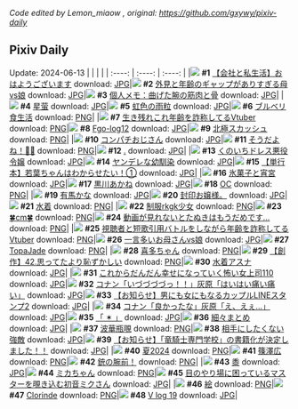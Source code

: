 *Code edited by Lemon_miaow , original: https://github.com/gxywy/pixiv-daily*
## Pixiv Daily 
Update: 2024-06-13
|      |      |      |
| :----: | :----: | :----: |
|![](https://pximg.lemonmiaow.xyz/c/240x480/img-master/img/2024/06/11/12/00/14/119540885_p0_master1200.jpg) **#1** [【会社と私生活】おはようございます](https://www.pixiv.net/artworks/119540885) download: [JPG](https://pximg.lemonmiaow.xyz/img-original/img/2024/06/11/12/00/14/119540885_p0.jpg)|![](https://pximg.lemonmiaow.xyz/c/240x480/img-master/img/2024/06/11/00/04/50/119530509_p0_master1200.jpg) **#2** [外見と年齢のギャップがありすぎる母vs娘](https://www.pixiv.net/artworks/119530509) download: [JPG](https://pximg.lemonmiaow.xyz/img-original/img/2024/06/11/00/04/50/119530509_p0.jpg)|![](https://pximg.lemonmiaow.xyz/c/240x480/img-master/img/2024/06/11/06/00/11/119536542_p0_master1200.jpg) **#3** [個人メモ：曲げた腕の筋肉と骨](https://www.pixiv.net/artworks/119536542) download: [JPG](https://pximg.lemonmiaow.xyz/img-original/img/2024/06/11/06/00/11/119536542_p0.jpg)|
|![](https://pximg.lemonmiaow.xyz/c/240x480/img-master/img/2024/06/12/10/39/43/119566944_p0_master1200.jpg) **#4** [星萤](https://www.pixiv.net/artworks/119566944) download: [JPG](https://pximg.lemonmiaow.xyz/img-original/img/2024/06/12/10/39/43/119566944_p0.jpg)|![](https://pximg.lemonmiaow.xyz/c/240x480/img-master/img/2024/06/12/00/00/30/119557309_p0_master1200.jpg) **#5** [虹色の雨粒](https://www.pixiv.net/artworks/119557309) download: [JPG](https://pximg.lemonmiaow.xyz/img-original/img/2024/06/12/00/00/30/119557309_p0.jpg)|![](https://pximg.lemonmiaow.xyz/c/240x480/img-master/img/2024/06/11/18/03/29/119546793_p0_master1200.jpg) **#6** [ブルベリ食生活](https://www.pixiv.net/artworks/119546793) download: [PNG](https://pximg.lemonmiaow.xyz/img-original/img/2024/06/11/18/03/29/119546793_p0.png)|
|![](https://pximg.lemonmiaow.xyz/c/240x480/img-master/img/2024/06/11/21/18/25/119551865_p0_master1200.jpg) **#7** [生き残れこれ年齢を詐称してるVtuber](https://www.pixiv.net/artworks/119551865) download: [PNG](https://pximg.lemonmiaow.xyz/img-original/img/2024/06/11/21/18/25/119551865_p0.png)|![](https://pximg.lemonmiaow.xyz/c/240x480/img-master/img/2024/06/11/00/17/10/119530975_p0_master1200.jpg) **#8** [Fgo-log12](https://www.pixiv.net/artworks/119530975) download: [JPG](https://pximg.lemonmiaow.xyz/img-original/img/2024/06/11/00/17/10/119530975_p0.jpg)|![](https://pximg.lemonmiaow.xyz/c/240x480/img-master/img/2024/06/12/21/35/37/119579799_p0_master1200.jpg) **#9** [北極スカッシュ](https://www.pixiv.net/artworks/119579799) download: [PNG](https://pximg.lemonmiaow.xyz/img-original/img/2024/06/12/21/35/37/119579799_p0.png)|
|![](https://pximg.lemonmiaow.xyz/c/240x480/img-master/img/2024/06/11/00/00/41/119530173_p0_master1200.jpg) **#10** [コンパチおじさん](https://www.pixiv.net/artworks/119530173) download: [JPG](https://pximg.lemonmiaow.xyz/img-original/img/2024/06/11/00/00/41/119530173_p0.jpg)|![](https://pximg.lemonmiaow.xyz/c/240x480/img-master/img/2024/06/11/19/59/53/119549499_p0_master1200.jpg) **#11** [そうだよね！🥺🥺](https://www.pixiv.net/artworks/119549499) download: [PNG](https://pximg.lemonmiaow.xyz/img-original/img/2024/06/11/19/59/53/119549499_p0.png)|![](https://pximg.lemonmiaow.xyz/c/240x480/img-master/img/2024/06/11/00/00/32/119530136_p0_master1200.jpg) **#12** [.](https://www.pixiv.net/artworks/119530136) download: [JPG](https://pximg.lemonmiaow.xyz/img-original/img/2024/06/11/00/00/32/119530136_p0.jpg)|
|![](https://pximg.lemonmiaow.xyz/c/240x480/img-master/img/2024/06/12/00/35/39/119558763_p0_master1200.jpg) **#13** [くのいちドレス悪役令嬢](https://www.pixiv.net/artworks/119558763) download: [JPG](https://pximg.lemonmiaow.xyz/img-original/img/2024/06/12/00/35/39/119558763_p0.jpg)|![](https://pximg.lemonmiaow.xyz/c/240x480/img-master/img/2024/06/12/20/00/31/119576912_p0_master1200.jpg) **#14** [ヤンデレな幼馴染](https://www.pixiv.net/artworks/119576912) download: [JPG](https://pximg.lemonmiaow.xyz/img-original/img/2024/06/12/20/00/31/119576912_p0.jpg)|![](https://pximg.lemonmiaow.xyz/c/240x480/img-master/img/2024/06/12/00/00/57/119557397_p0_master1200.jpg) **#15** [【単行本】若葉ちゃんはわからせたい！①](https://www.pixiv.net/artworks/119557397) download: [JPG](https://pximg.lemonmiaow.xyz/img-original/img/2024/06/12/00/00/57/119557397_p0.jpg)|
|![](https://pximg.lemonmiaow.xyz/c/240x480/img-master/img/2024/06/12/00/00/25/119557281_p0_master1200.jpg) **#16** [氷菓子と宵宮](https://www.pixiv.net/artworks/119557281) download: [JPG](https://pximg.lemonmiaow.xyz/img-original/img/2024/06/12/00/00/25/119557281_p0.jpg)|![](https://pximg.lemonmiaow.xyz/c/240x480/img-master/img/2024/06/11/18/22/25/119547198_p0_master1200.jpg) **#17** [黒川あかね](https://www.pixiv.net/artworks/119547198) download: [JPG](https://pximg.lemonmiaow.xyz/img-original/img/2024/06/11/18/22/25/119547198_p0.jpg)|![](https://pximg.lemonmiaow.xyz/c/240x480/img-master/img/2024/06/11/00/42/01/119531712_p0_master1200.jpg) **#18** [OC](https://www.pixiv.net/artworks/119531712) download: [PNG](https://pximg.lemonmiaow.xyz/img-original/img/2024/06/11/00/42/01/119531712_p0.png)|
|![](https://pximg.lemonmiaow.xyz/c/240x480/img-master/img/2024/06/11/18/23/46/119547231_p0_master1200.jpg) **#19** [有馬かな](https://www.pixiv.net/artworks/119547231) download: [JPG](https://pximg.lemonmiaow.xyz/img-original/img/2024/06/11/18/23/46/119547231_p0.jpg)|![](https://pximg.lemonmiaow.xyz/c/240x480/img-master/img/2024/06/11/22/44/45/119548736_p0_master1200.jpg) **#20** [封印お嬢様。](https://www.pixiv.net/artworks/119548736) download: [JPG](https://pximg.lemonmiaow.xyz/img-original/img/2024/06/11/22/44/45/119548736_p0.jpg)|![](https://pximg.lemonmiaow.xyz/c/240x480/img-master/img/2024/06/11/19/43/54/119549129_p0_master1200.jpg) **#21** [水着](https://www.pixiv.net/artworks/119549129) download: [PNG](https://pximg.lemonmiaow.xyz/img-original/img/2024/06/11/19/43/54/119549129_p0.png)|
|![](https://pximg.lemonmiaow.xyz/c/240x480/img-master/img/2024/06/11/00/03/35/119530440_p0_master1200.jpg) **#22** [制服rkgk少女](https://www.pixiv.net/artworks/119530440) download: [PNG](https://pximg.lemonmiaow.xyz/img-original/img/2024/06/11/00/03/35/119530440_p0.png)|![](https://pximg.lemonmiaow.xyz/c/240x480/img-master/img/2024/06/11/20/47/14/119550854_p0_master1200.jpg) **#23** [🍀cm🍀](https://www.pixiv.net/artworks/119550854) download: [PNG](https://pximg.lemonmiaow.xyz/img-original/img/2024/06/11/20/47/14/119550854_p0.png)|![](https://pximg.lemonmiaow.xyz/c/240x480/img-master/img/2024/06/11/12/04/43/119541004_p0_master1200.jpg) **#24** [動画が見れないとたぬきはもうだめです…](https://www.pixiv.net/artworks/119541004) download: [PNG](https://pximg.lemonmiaow.xyz/img-original/img/2024/06/11/12/04/43/119541004_p0.png)|
|![](https://pximg.lemonmiaow.xyz/c/240x480/img-master/img/2024/06/12/20/30/52/119577789_p0_master1200.jpg) **#25** [視聴者と短歌引用バトルをしながら年齢を詐称してるVtuber](https://www.pixiv.net/artworks/119577789) download: [PNG](https://pximg.lemonmiaow.xyz/img-original/img/2024/06/12/20/30/52/119577789_p0.png)|![](https://pximg.lemonmiaow.xyz/c/240x480/img-master/img/2024/06/12/00/04/17/119557666_p0_master1200.jpg) **#26** [一言多いお母さんvs娘](https://www.pixiv.net/artworks/119557666) download: [JPG](https://pximg.lemonmiaow.xyz/img-original/img/2024/06/12/00/04/17/119557666_p0.jpg)|![](https://pximg.lemonmiaow.xyz/c/240x480/img-master/img/2024/06/11/13/26/12/119542223_p0_master1200.jpg) **#27** [TopaJade](https://www.pixiv.net/artworks/119542223) download: [PNG](https://pximg.lemonmiaow.xyz/img-original/img/2024/06/11/13/26/12/119542223_p0.png)|
|![](https://pximg.lemonmiaow.xyz/c/240x480/img-master/img/2024/06/12/00/13/37/119558012_p0_master1200.jpg) **#28** [喜多ちゃん](https://www.pixiv.net/artworks/119558012) download: [PNG](https://pximg.lemonmiaow.xyz/img-original/img/2024/06/12/00/13/37/119558012_p0.png)|![](https://pximg.lemonmiaow.xyz/c/240x480/img-master/img/2024/06/12/15/13/33/119557639_p0_master1200.jpg) **#29** [【創作】42.思ってたより恥ずかしい](https://www.pixiv.net/artworks/119557639) download: [PNG](https://pximg.lemonmiaow.xyz/img-original/img/2024/06/12/15/13/33/119557639_p0.png)|![](https://pximg.lemonmiaow.xyz/c/240x480/img-master/img/2024/06/11/00/03/04/119530405_p0_master1200.jpg) **#30** [水着アスナ](https://www.pixiv.net/artworks/119530405) download: [JPG](https://pximg.lemonmiaow.xyz/img-original/img/2024/06/11/00/03/04/119530405_p0.jpg)|
|![](https://pximg.lemonmiaow.xyz/c/240x480/img-master/img/2024/06/11/17/00/20/119545457_p0_master1200.jpg) **#31** [これからだんだん幸せになっていく怖い女上司110](https://www.pixiv.net/artworks/119545457) download: [JPG](https://pximg.lemonmiaow.xyz/img-original/img/2024/06/11/17/00/20/119545457_p0.jpg)|![](https://pximg.lemonmiaow.xyz/c/240x480/img-master/img/2024/06/11/16/41/53/119545108_p0_master1200.jpg) **#32** [コナン「いづづづづっ！！」灰原「はいはい痛い痛い」](https://www.pixiv.net/artworks/119545108) download: [JPG](https://pximg.lemonmiaow.xyz/img-original/img/2024/06/11/16/41/53/119545108_p0.jpg)|![](https://pximg.lemonmiaow.xyz/c/240x480/img-master/img/2024/06/11/00/01/34/119530288_p0_master1200.jpg) **#33** [【お知らせ】男にも女にもなるカップルLINEスタンプ2](https://www.pixiv.net/artworks/119530288) download: [JPG](https://pximg.lemonmiaow.xyz/img-original/img/2024/06/11/00/01/34/119530288_p0.jpg)|
|![](https://pximg.lemonmiaow.xyz/c/240x480/img-master/img/2024/06/12/17/54/36/119573717_p0_master1200.jpg) **#34** [コナン「良かったな」灰原「え、えぇ…」](https://www.pixiv.net/artworks/119573717) download: [JPG](https://pximg.lemonmiaow.xyz/img-original/img/2024/06/12/17/54/36/119573717_p0.jpg)|![](https://pximg.lemonmiaow.xyz/c/240x480/img-master/img/2024/06/12/21/37/53/119579854_p0_master1200.jpg) **#35** [「 ✶ 」](https://www.pixiv.net/artworks/119579854) download: [JPG](https://pximg.lemonmiaow.xyz/img-original/img/2024/06/12/21/37/53/119579854_p0.jpg)|![](https://pximg.lemonmiaow.xyz/c/240x480/img-master/img/2024/06/11/21/24/45/119552066_p0_master1200.jpg) **#36** [細々まとめ](https://www.pixiv.net/artworks/119552066) download: [JPG](https://pximg.lemonmiaow.xyz/img-original/img/2024/06/11/21/24/45/119552066_p0.jpg)|
|![](https://pximg.lemonmiaow.xyz/c/240x480/img-master/img/2024/06/11/15/10/56/119543432_p0_master1200.jpg) **#37** [波華瓶覗](https://www.pixiv.net/artworks/119543432) download: [PNG](https://pximg.lemonmiaow.xyz/img-original/img/2024/06/11/15/10/56/119543432_p0.png)|![](https://pximg.lemonmiaow.xyz/c/240x480/img-master/img/2024/06/11/07/58/07/119537986_p0_master1200.jpg) **#38** [相手にしたくない強敵](https://www.pixiv.net/artworks/119537986) download: [JPG](https://pximg.lemonmiaow.xyz/img-original/img/2024/06/11/07/58/07/119537986_p0.jpg)|![](https://pximg.lemonmiaow.xyz/c/240x480/img-master/img/2024/06/12/22/10/40/119581010_p0_master1200.jpg) **#39** [【お知らせ】「竜騎士専門学校」の書籍化が決定しました！！](https://www.pixiv.net/artworks/119581010) download: [JPG](https://pximg.lemonmiaow.xyz/img-original/img/2024/06/12/22/10/40/119581010_p0.jpg)|
|![](https://pximg.lemonmiaow.xyz/c/240x480/img-master/img/2024/06/11/14/46/33/119543357_p0_master1200.jpg) **#40** [夏2024](https://www.pixiv.net/artworks/119543357) download: [PNG](https://pximg.lemonmiaow.xyz/img-original/img/2024/06/11/14/46/33/119543357_p0.png)|![](https://pximg.lemonmiaow.xyz/c/240x480/img-master/img/2024/06/11/16/34/56/119544994_p0_master1200.jpg) **#41** [篠澤広](https://www.pixiv.net/artworks/119544994) download: [PNG](https://pximg.lemonmiaow.xyz/img-original/img/2024/06/11/16/34/56/119544994_p0.png)|![](https://pximg.lemonmiaow.xyz/c/240x480/img-master/img/2024/06/11/19/47/15/119549188_p0_master1200.jpg) **#42** [銃の腕前！](https://www.pixiv.net/artworks/119549188) download: [PNG](https://pximg.lemonmiaow.xyz/img-original/img/2024/06/11/19/47/15/119549188_p0.png)|
|![](https://pximg.lemonmiaow.xyz/c/240x480/img-master/img/2024/06/11/00/22/33/119531146_p0_master1200.jpg) **#43** [黍](https://www.pixiv.net/artworks/119531146) download: [JPG](https://pximg.lemonmiaow.xyz/img-original/img/2024/06/11/00/22/33/119531146_p0.jpg)|![](https://pximg.lemonmiaow.xyz/c/240x480/img-master/img/2024/06/11/01/18/41/119532643_p0_master1200.jpg) **#44** [ミカちゃん](https://www.pixiv.net/artworks/119532643) download: [PNG](https://pximg.lemonmiaow.xyz/img-original/img/2024/06/11/01/18/41/119532643_p0.png)|![](https://pximg.lemonmiaow.xyz/c/240x480/img-master/img/2024/06/12/00/00/27/119557291_p0_master1200.jpg) **#45** [目のやり場に困っているマスターを覗き込む初音ミクさん](https://www.pixiv.net/artworks/119557291) download: [JPG](https://pximg.lemonmiaow.xyz/img-original/img/2024/06/12/00/00/27/119557291_p0.jpg)|
|![](https://pximg.lemonmiaow.xyz/c/240x480/img-master/img/2024/06/11/23/23/42/119556097_p0_master1200.jpg) **#46** [絵](https://www.pixiv.net/artworks/119556097) download: [PNG](https://pximg.lemonmiaow.xyz/img-original/img/2024/06/11/23/23/42/119556097_p0.png)|![](https://pximg.lemonmiaow.xyz/c/240x480/img-master/img/2024/06/11/07/54/33/119537938_p0_master1200.jpg) **#47** [Clorinde](https://www.pixiv.net/artworks/119537938) download: [PNG](https://pximg.lemonmiaow.xyz/img-original/img/2024/06/11/07/54/33/119537938_p0.png)|![](https://pximg.lemonmiaow.xyz/c/240x480/img-master/img/2024/06/12/01/14/08/119559769_p0_master1200.jpg) **#48** [V log 19](https://www.pixiv.net/artworks/119559769) download: [JPG](https://pximg.lemonmiaow.xyz/img-original/img/2024/06/12/01/14/08/119559769_p0.jpg)|
